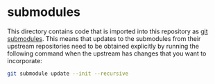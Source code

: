 submodules
==========

This directory contains code that is imported into this repository as [git submodules](https://git-scm.com/book/en/v2/Git-Tools-Submodules).  This means that updates to the submodules from their upstream repositories need to be obtained explicitly by running the following command when the upstream has changes that you want to incorporate:

``` bash
git submodule update --init --recursive
```
